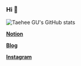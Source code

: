 ### Hi 👋

![Taehee GU's GitHub stats](https://github-readme-stats.vercel.app/api?username=good-da22&show_icons=true)
 
[**Notion**](https://goodda22.notion.site/Taehee_Gu-19d164759f7940b0ae66e8d12ba393b1)

[**Blog**](https://velog.io/@good_da22)

[**Instagram**](https://www.instagram.com/good_da22)

